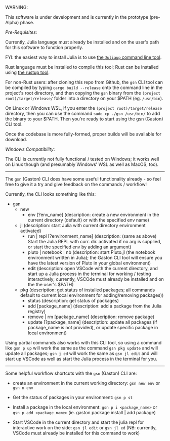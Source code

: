 WARNING:

This software is under development and is currently in the prototype (pre-Alpha) phase.

_Pre-Requisites_:

Currently, Julia language must already be installed and on the user's path for this software to function properly.

FYI: the easiest way to install Julia is to use [the `Juliaup` command line tool](https://github.com/JuliaLang/juliaup).

Rust language must be installed to compile this tool; Rust can be installed using [the rustup tool](https://rustup.rs/).

For non-Rust users: after cloning this repo from Github, the `gsn` CLI tool can be compiled by typing `cargo build --release` onto the  command line in the project's root directory, and then copying the `gsn` binary from the `(project root)/target/release/` folder into a directory on your $PATH (eg. `/usr/bin`).

On Linux or Windows WSL, if you enter the `(project root)/target/release` directory, then you can use the command `sudo cp ./gsn /usr/bin/` to add the binary to your $PATH. Then you're ready to start using the gsn (Gaston) CLI tool.


Once the codebase is more fully-formed, proper builds will be available for download.

_Windows Compatibility_:

The CLI is currently not fully functional / tested on Windows; it works well on Linux though (and presumably Windows' WSL as well as MacOS, too).

---

The `gsn` (Gaston) CLI does have some useful functionality already - so feel free to give it a try and give feedback on the commands / workflow!

Currently, the CLI looks something like this:
- gsn
  - new
    - env [?env_name] 			(description: create a new environment in the current directory (default) or with the specified env name)
  - jl 					 		(description: start Julia with current directory environment activated)
    - run | repl [?environment_name]   (description: (same as above) Start the Julia REPL with curr. dir. activated if no arg is supplied, or start the specified env by adding an argument)
    - pluto | notebook | nb   	(description: start Pluto.jl (the notebook environment written in Julia); the Gaston CLI tool will ensure you have the latest version of Pluto in your global environment)
    - edit						(description: open VSCode with the current directory, and start up a Julia process in the terminal for working / testing interactively; currently, VSCOde must already be installed and on the the user's $PATH)
  - pkg 						(description: get status of installed packages; all commands default to current local environment for adding/removing packages))
	- status					(description: get status of packages)
	- add [package_name]		(description: add a package from the Julia registry)
	- remove | rm [package_name] (description: remove package)
	- update [?package_name]	(description: update all packages (if package_name is not provided), or update specific package in local environment)

Using partial commands also works with this CLI tool, so using a command like `gsn p up` will work the same as the command `gsn pkg update` and will update all packages; `gsn j ed` will work the same as `gsn jl edit` and will start up VSCode as well as start the Julia process in the terminal for you.

---

Some helpful workflow shortcuts with the `gsn` (Gaston) CLI are:

- create an environment in the current working directory: `gsn new env` or `gsn n env`

- Get the status of packages in your environment:
`gsn p st`

- Install a package in the local environment:
  `gsn p i <package_name>` or `gsn p add <package_name>`
  (ie. gaston package install | add package)

- Start VSCode in the current directory and start the julia repl for interactive work on the side: `gsn jl edit` or `gsn jl ed` (NB: currently, VSCode must already be installed for this command to work)

